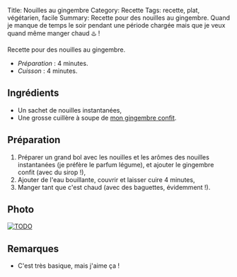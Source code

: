 Title: Nouilles au gingembre
Category: Recette
Tags: recette, plat, végétarien, facile
Summary: Recette pour des nouilles au gingembre. Quand je manque de temps le soir pendant une période chargée mais que je veux quand même manger chaud :hotsprings: !

Recette pour des nouilles au gingembre.

- *Préparation* : 4 minutes.
- *Cuisson* : 4 minutes.

## Ingrédients
- Un sachet de nouilles instantanées,
- Une grosse cuillère à soupe de [mon gingembre confit](gingembre-confit.html).

## Préparation
1. Préparer un grand bol avec les nouilles et les arômes des nouilles instantanées (je préfère le parfum légume), et ajouter le gingembre confit (avec du sirop !),
2. Ajouter de l'eau bouillante, couvrir et laisser cuire 4 minutes,
3. Manger tant que c'est chaud (avec des baguettes, évidemment !).

## Photo
[![TODO]({static}images/blank.png)](#)

## Remarques
- C'est très basique, mais j'aime ça !
